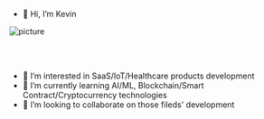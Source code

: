 - 👋 Hi, I’m Kevin

![picture](https://github.com/kevinbjb/kevinbjb/blob/main/status.png) <br />

<br />
<br />

- 👀 I’m interested in SaaS/IoT/Healthcare products development
- 🌱 I’m currently learning AI/ML, Blockchain/Smart Contract/Cryptocurrency technologies
- 💞️ I’m looking to collaborate on those fileds' development
<!-- 
<br />
<br />

![picture](https://github.com/kevinbjb/kevinbjb/blob/main/winner.gif) <br /> -->

